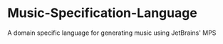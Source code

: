 # Music-Specification-Language
A domain specific language for generating music using JetBrains' MPS
